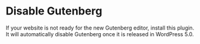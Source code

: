 # Disable Gutenberg

If your website is not ready for the new Gutenberg editor, install this plugin. It will automatically disable Gutenberg once it is released in WordPress 5.0.
